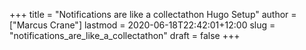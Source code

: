 +++
title = "Notifications are like a collectathon Hugo Setup"
author = ["Marcus Crane"]
lastmod = 2020-06-18T22:42:01+12:00
slug = "notifications_are_like_a_collectathon"
draft = false
+++
